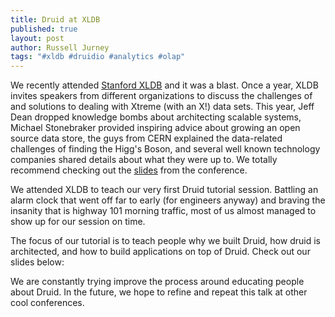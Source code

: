 ```yaml
---
title: Druid at XLDB
published: true
layout: post
author: Russell Jurney
tags: "#xldb #druidio #analytics #olap"
---
```


We recently attended [Stanford XLDB](http://www.xldb.org/) and it was a blast. Once a year, XLDB invites speakers from different organizations to discuss the challenges of and solutions to dealing with Xtreme (with an X!) data sets. This year, Jeff Dean dropped knowledge bombs about architecting scalable systems, Michael Stonebraker provided inspiring advice about growing an open source data store, the guys from CERN explained the data-related challenges of finding the Higg's Boson, and several well known technology companies shared details about what they were up to. We totally recommend checking out the [slides](https://conf-slac.stanford.edu/xldb-2013/conference-program) from the conference.

We attended XLDB to teach our very first Druid tutorial session. Battling an alarm clock that went off far to early (for engineers anyway) and braving the insanity that is highway 101 morning traffic, most of us almost managed to show up for our session on time.

The focus of our tutorial is to teach people why we built Druid, how druid is architected, and how to build applications on top of Druid. Check out our slides below:

<script async="" class="speakerdeck-embed" data-id="50c52830fc7301302f630ada113e7e19" data-ratio="1.72972972972973" src="//speakerdeck.com/assets/embed.js"></script>

We are constantly trying improve the process around educating people about Druid. In the future, we hope to refine and repeat this talk at other cool conferences.
